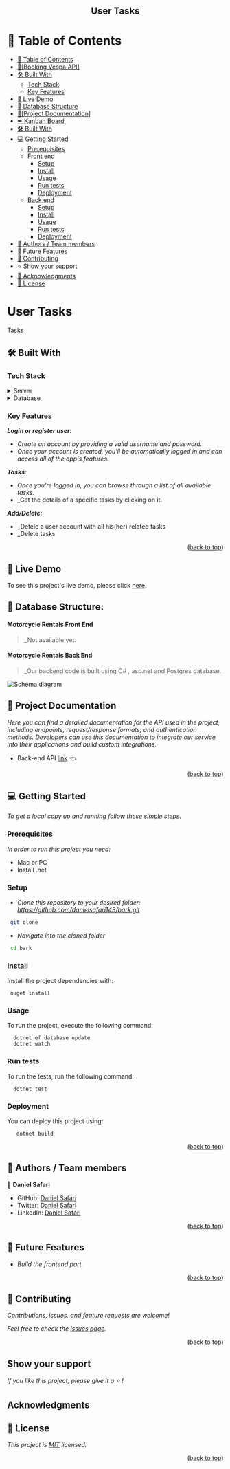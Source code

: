 <div align="center">
  <!-- You are encouraged to replace this logo with your own! Otherwise you can also remove it. -->
  <br/>
  <h2><b> User Tasks</b></h2>
</div>

# 📗 Table of Contents

- [📗 Table of Contents](#-table-of-contents)
- [🛵\[Booking Vespa API\] ](#about-project)
- [🛠 Built With ](#-built-with-)
  - [Tech Stack ](#tech-stack-)
  - [Key Features ](#key-features-)
- [🚀 Live Demo](#Live-Demo)
- [🧾 Database Structure](#erd)
- [📄\[Project Documentation\] ](#project-documentation)
- [✒ Kanban Board](#kanban-board)
- [🛠 Built With ](#built-with)
- [💻 Getting Started](#getting-started)
  - [Prerequisites](#prerequisites)
  - [Front end](#front-end)
    - [Setup](#setup)
    - [Install](#install)
    - [Usage](#usage)
    - [Run tests](#run-tests)
    - [Deployment](#deployment)
  - [Back end](#back-end)
    - [Setup](#setup)
    - [Install](#install)
    - [Usage](#usage)
    - [Run tests](#run-tests)
    - [Deployment](#deployment)
- [👥 Authors / Team members ](#authors)
- [🔭 Future Features ](#future-features)
- [🤝 Contributing ](#contributing)
- [⭐️ Show your support ](#️support)
- [🙏 Acknowledgments ](#acknowledgements)
- [📝 License ](#license)

<!-- PROJECT DESCRIPTION -->

# User Tasks<a name="about-project"></a>

Tasks

## 🛠 Built With <a name="built-with"></a>

### Tech Stack <a name="tech-stack"></a>

<details>
<summary>Server</summary>
  <br>
  <ul>
    <a href="https://www.c#.org/en/">
      <img alt="asp.net" width="100px"  height="35px" src="https://img.shields.io/badge/c-sharp-CC342D?style=for-the-badge&logo=c#&logoColor=white" />
    </a>
    <br>
    <a href="https://www.asp.org/en/">
      <img alt="asp.net" width="100px"  height="35px" src="https://img.shields.io/badge/asp-CC342D?style=for-the-badge&logo=asp.net&logoColor=white" />
    </a>
    <br>
    <a href="https://github.com/jwt/dotnet">
      <img alt="jwt" width="100px"  height="35px" src="https://img.shields.io/badge/JWT-000000?style=for-the-badge&logo=JSON%20web%20tokens&logoColor=white" />
    </a>
    <br>
    <br>
    </ul>
</details>

<details>
<summary>Database</summary>
  <br>
  <ul>
    <a href="https://www.postgresql.org/">
      <img alt="postgresql" width="180px"  height="35px" src="https://img.shields.io/badge/PostgreSQL-316192?style=for-the-badge&logo=postgresql&logoColor=white" />
    </a>
  </ul>
</details>

<!-- Features -->

### Key Features <a name="key-features"></a>

_**Login or register user:**_

- _Create an account by providing a valid username and password._
- _Once your account is created, you'll be automatically logged in and can access all of the app's features._

_**Tasks**:_

- _Once you're logged in, you can browse through a list of all available tasks._
- _Get the details of a specific tasks by clicking on it. 

_**Add/Delete:**_

- _Detele a user account with all his(her) related tasks
- _Delete tasks 


<p align="right">(<a href="#readme-top">back to top</a>)</p>

## 🚀 Live Demo <a name="Live-Demo"></a>

To see this project's live demo, please click [here]().

## 🧾 Database Structure: <a name="erd"></a>

#### Motorcycle Rentals Front End

> _Not available yet.

#### Motorcycle Rentals Back End

> _Our backend code is built using C# , asp.net and Postgres database.

<img src="./schema.png" alt="Schema diagram" width="auto"  height="auto" />

## 📄 Project Documentation <a name="project-documentation"></a>

_Here you can find a detailed documentation for the API used in the project, including endpoints, request/response formats, and authentication methods. Developers can use this documentation to integrate our service into their applications and build custom integrations._

- Back-end API [link](https://github.com/danielsafari143/bark.git) 👈

</details>

<p align="right">(<a href="#readme-top">back to top</a>)</p>

## 💻 Getting Started <a name="getting-started"></a>

_To get a local copy up and running follow these simple steps._

### Prerequisites

_In order to run this project you need:_

- Mac or PC
- Install .net


### Setup

- _Clone this repository to your desired folder: https://github.com/danielsafari143/bark.git_

```sh
 git clone
```

- _Navigate into the cloned folder_

```sh
 cd bark

```

### Install

Install the project dependencies with:

```
 nuget install
```

### Usage <a name="usage"></a>

To run the project, execute the following command:

```
  dotnet ef database update 
  dotnet watch
```

### Run tests

To run the tests, run the following command:

```
  dotnet test
```

### Deployment

You can deploy this project using:

```
   dotnet build
```


<p align="right">(<a href="#readme-top">back to top</a>)</p>

## 👥 Authors / Team members <a name="authors"></a>

👤 **Daniel Safari**

- GitHub: [Daniel Safari](https://github.com/danielsafari143)
- Twitter: [Daniel Safari](https://twitter.com/DanielSafari143)
- LinkedIn: [Daniel Safari](https://www.linkedin.com/in/safari-daniel-a01744251/)


<p align="right">(<a href="#readme-top">back to top</a>)</p>

## 🚀 Future Features <a name="future-features"></a>

- _Build the frontend part._

<p align="right">(<a href="#readme-top">back to top</a>)</p>

## 🤝 Contributing <a name="contributing"></a>

_Contributions, issues, and feature requests are welcome!_

_Feel free to check the [issues page](https://github.com/danielsafari143/bark/issues)._

<p align="right">(<a href="#readme-top">back to top</a>)</p>

## Show your support <a name="️support"></a>

_If you like this project, please give it a ⭐️ !_

## Acknowledgments <a name="acknowledgements"></a>

## 📝 License <a name="license"></a>

_This project is [MIT](./LICENSE) licensed._

<p align="right">(<a href="#readme-top">back to top</a>)</p>
